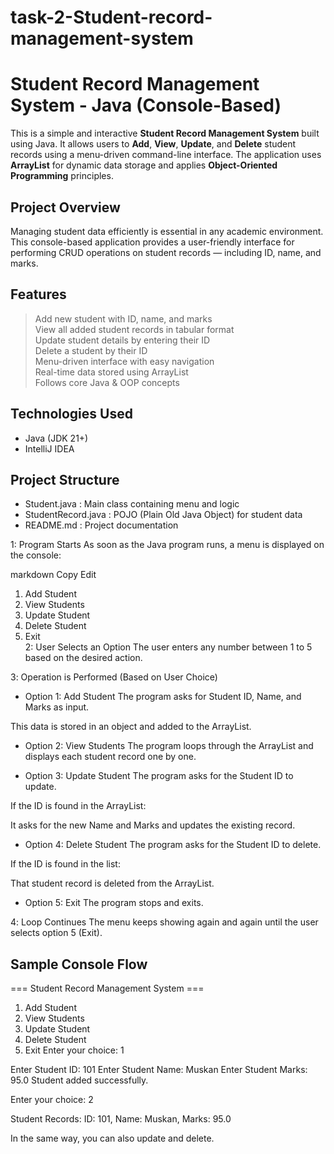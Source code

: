 ﻿# task-2-Student-record-management-system

 #  Student Record Management System - Java (Console-Based)

This is a simple and interactive **Student Record Management System** built using Java. It allows users to **Add**, **View**, **Update**, and **Delete** student records using a menu-driven command-line interface. The application uses **ArrayList** for dynamic data storage and applies **Object-Oriented Programming** principles.



##  Project Overview

Managing student data efficiently is essential in any academic environment. This console-based application provides a user-friendly interface for performing CRUD operations on student records — including ID, name, and marks.


##  Features

> Add new student with ID, name, and marks  
> View all added student records in tabular format  
> Update student details by entering their ID  
> Delete a student by their ID  
> Menu-driven interface with easy navigation  
> Real-time data stored using ArrayList  
> Follows core Java & OOP concepts  



##  Technologies Used

- Java (JDK 21+)
- IntelliJ IDEA 
  


##  Project Structure
* Student.java : Main class containing menu and logic
* StudentRecord.java : POJO (Plain Old Java Object) for student data
* README.md : Project documentation




1: Program Starts
As soon as the Java program runs, a menu is displayed on the console:

markdown
Copy
Edit
1. Add Student  
2. View Students  
3. Update Student  
4. Delete Student  
5. Exit  
   2: User Selects an Option
The user enters any number between 1 to 5 based on the desired action.

3️: Operation is Performed (Based on User Choice)
* Option 1: Add Student
The program asks for Student ID, Name, and Marks as input.

This data is stored in an object and added to the ArrayList.

* Option 2: View Students
The program loops through the ArrayList and displays each student record one by one.

* Option 3: Update Student
The program asks for the Student ID to update.

If the ID is found in the ArrayList:

It asks for the new Name and Marks and updates the existing record.

* Option 4: Delete Student
The program asks for the Student ID to delete.

If the ID is found in the list:

That student record is deleted from the ArrayList.

 * Option 5: Exit
The program stops and exits.

4️: Loop Continues
The menu keeps showing again and again until the user selects option 5 (Exit).






##  Sample Console Flow


=== Student Record Management System ===
1. Add Student
2. View Students
3. Update Student
4. Delete Student
5. Exit
Enter your choice: 1

Enter Student ID: 101
Enter Student Name: Muskan
Enter Student Marks: 95.0
Student added successfully.

Enter your choice: 2

Student Records:
ID: 101, Name: Muskan, Marks: 95.0

 In the same way, you can also update and delete.

